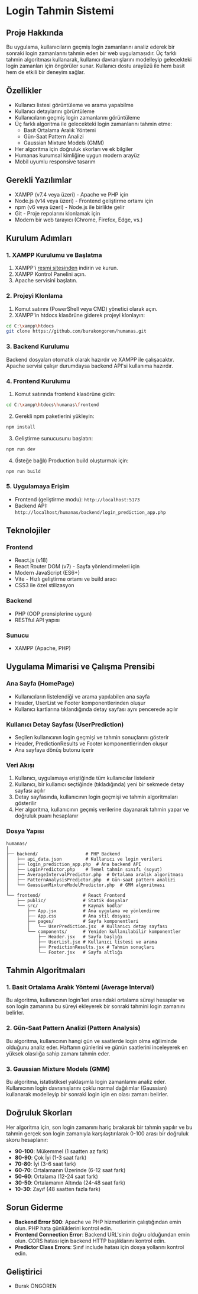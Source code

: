 # Login Tahmin Sistemi

## Proje Hakkında

Bu uygulama, kullanıcıların geçmiş login zamanlarını analiz ederek bir sonraki login zamanlarını tahmin eden bir web uygulamasıdır. Üç farklı tahmin algoritması kullanarak, kullanıcı davranışlarını modelleyip gelecekteki login zamanları için öngörüler sunar. Kullanıcı dostu arayüzü ile hem basit hem de etkili bir deneyim sağlar.

## Özellikler

- Kullanıcı listesi görüntüleme ve arama yapabilme
- Kullanıcı detaylarını görüntüleme
- Kullanıcıların geçmiş login zamanlarını görüntüleme
- Üç farklı algoritma ile gelecekteki login zamanlarını tahmin etme:
  - Basit Ortalama Aralık Yöntemi
  - Gün-Saat Pattern Analizi
  - Gaussian Mixture Models (GMM)
- Her algoritma için doğruluk skorları ve ek bilgiler
- Humanas kurumsal kimliğine uygun modern arayüz
- Mobil uyumlu responsive tasarım

## Gerekli Yazılımlar

- XAMPP (v7.4 veya üzeri) - Apache ve PHP için
- Node.js (v14 veya üzeri) - Frontend geliştirme ortamı için
- npm (v6 veya üzeri) - Node.js ile birlikte gelir
- Git - Proje repolarını klonlamak için
- Modern bir web tarayıcı (Chrome, Firefox, Edge, vs.)

## Kurulum Adımları

### 1. XAMPP Kurulumu ve Başlatma
1. XAMPP'i [resmi sitesinden](https://www.apachefriends.org/index.html) indirin ve kurun.
2. XAMPP Kontrol Panelini açın.
3. Apache servisini başlatın.

### 2. Projeyi Klonlama
1. Komut satırını (PowerShell veya CMD) yönetici olarak açın.
2. XAMPP'in htdocs klasörüne giderek projeyi klonlayın:
```bash
cd C:\xampp\htdocs
git clone https://github.com/burakongoren/humanas.git
```

### 3. Backend Kurulumu
Backend dosyaları otomatik olarak hazırdır ve XAMPP ile çalışacaktır. Apache servisi çalışır durumdaysa backend API'si kullanıma hazırdır.

### 4. Frontend Kurulumu
1. Komut satırında frontend klasörüne gidin:
```bash
cd C:\xampp\htdocs\humanas\frontend
```

2. Gerekli npm paketlerini yükleyin:
```bash
npm install
```

3. Geliştirme sunucusunu başlatın:
```bash
npm run dev
```

4. (İsteğe bağlı) Production build oluşturmak için:
```bash
npm run build
```

### 5. Uygulamaya Erişim
- Frontend (geliştirme modu): `http://localhost:5173`
- Backend API: `http://localhost/humanas/backend/login_prediction_app.php`

## Teknolojiler

### Frontend
- React.js (v18)
- React Router DOM (v7) - Sayfa yönlendirmeleri için
- Modern JavaScript (ES6+)
- Vite - Hızlı geliştirme ortamı ve build aracı
- CSS3 ile özel stilizasyon

### Backend
- PHP (OOP prensiplerine uygun)
- RESTful API yapısı

### Sunucu
- XAMPP (Apache, PHP)

## Uygulama Mimarisi ve Çalışma Prensibi

### Ana Sayfa (HomePage)
- Kullanıcıların listelendiği ve arama yapılabilen ana sayfa
- Header, UserList ve Footer komponentlerinden oluşur
- Kullanıcı kartlarına tıklandığında detay sayfası aynı pencerede açılır

### Kullanıcı Detay Sayfası (UserPrediction)
- Seçilen kullanıcının login geçmişi ve tahmin sonuçlarını gösterir
- Header, PredictionResults ve Footer komponentlerinden oluşur
- Ana sayfaya dönüş butonu içerir

### Veri Akışı
1. Kullanıcı, uygulamaya eriştiğinde tüm kullanıcılar listelenir
2. Kullanıcı, bir kullanıcı seçtiğinde (tıkladığında) yeni bir sekmede detay sayfası açılır
3. Detay sayfasında, kullanıcının login geçmişi ve tahmin algoritmaları gösterilir
4. Her algoritma, kullanıcının geçmiş verilerine dayanarak tahmin yapar ve doğruluk puanı hesaplanır

### Dosya Yapısı
```
humanas/
│
├── backend/                  # PHP Backend
│   ├── api_data.json         # Kullanıcı ve login verileri
│   ├── login_prediction_app.php  # Ana backend API
│   ├── LoginPredictor.php    # Temel tahmin sınıfı (soyut)
│   ├── AverageIntervalPredictor.php  # Ortalama aralık algoritması
│   ├── PatternAnalysisPredictor.php  # Gün-saat pattern analizi
│   └── GaussianMixtureModelPredictor.php  # GMM algoritması
│
└── frontend/                # React Frontend
    ├── public/              # Statik dosyalar
    └── src/                 # Kaynak kodlar
        ├── App.jsx          # Ana uygulama ve yönlendirme
        ├── App.css          # Ana stil dosyası
        ├── pages/           # Sayfa komponentleri
        │   └── UserPrediction.jsx  # Kullanıcı detay sayfası
        └── components/      # Yeniden kullanılabilir komponentler
            ├── Header.jsx   # Sayfa başlığı
            ├── UserList.jsx # Kullanıcı listesi ve arama
            ├── PredictionResults.jsx # Tahmin sonuçları
            └── Footer.jsx   # Sayfa altlığı
```

## Tahmin Algoritmaları

### 1. Basit Ortalama Aralık Yöntemi (Average Interval)
Bu algoritma, kullanıcının login'leri arasındaki ortalama süreyi hesaplar ve son login zamanına bu süreyi ekleyerek bir sonraki tahmini login zamanını belirler.

### 2. Gün-Saat Pattern Analizi (Pattern Analysis)
Bu algoritma, kullanıcının hangi gün ve saatlerde login olma eğiliminde olduğunu analiz eder. Haftanın günlerini ve günün saatlerini inceleyerek en yüksek olasılığa sahip zamanı tahmin eder.

### 3. Gaussian Mixture Models (GMM)
Bu algoritma, istatistiksel yaklaşımla login zamanlarını analiz eder. Kullanıcının login davranışlarını çoklu normal dağılımlar (Gaussian) kullanarak modelleyip bir sonraki login için en olası zamanı belirler.

## Doğruluk Skorları

Her algoritma için, son login zamanını hariç bırakarak bir tahmin yapılır ve bu tahmin gerçek son login zamanıyla karşılaştırılarak 0-100 arası bir doğruluk skoru hesaplanır:

- **90-100**: Mükemmel (1 saatten az fark)
- **80-90**: Çok İyi (1-3 saat fark)
- **70-80**: İyi (3-6 saat fark)
- **60-70**: Ortalamanın Üzerinde (6-12 saat fark)
- **50-60**: Ortalama (12-24 saat fark)
- **30-50**: Ortalamanın Altında (24-48 saat fark)
- **10-30**: Zayıf (48 saatten fazla fark)

## Sorun Giderme

- **Backend Error 500**: Apache ve PHP hizmetlerinin çalıştığından emin olun. PHP hata günlüklerini kontrol edin.
- **Frontend Connection Error**: Backend URL'sinin doğru olduğundan emin olun. CORS hatası için backend HTTP başlıklarını kontrol edin.
- **Predictor Class Errors**: Sınıf include hatası için dosya yollarını kontrol edin.

## Geliştirici

- Burak ÖNGÖREN
